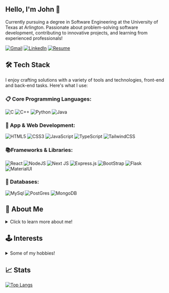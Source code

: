 ## Hello, I'm John 👋

Currently pursuing a degree in Software Engineering at the University of Texas at Arlington. Passionate about problem-solving software development, contributing to innovative projects, and learning from experienced professionals!

[![Gmail](https://img.shields.io/badge/Gmail-D14836?style=for-the-badge&logo=gmail&logoColor=white=mailto:aabdalla12@gmail.com)](mailto:johnmounce20@gmail.com)
[![LinkedIn](https://img.shields.io/badge/linkedin-%230077B5.svg?style=for-the-badge&logo=linkedin&logoColor=white)](https://www.linkedin.com/in/j-mounce/)
[![Resume](https://img.shields.io/badge/Resume-gray?style=for-the-badge&logo=adobeacrobatreader&logoColor=EC1C24)](JOHN_MOUNCE_RESUME_MR.pdf)
<!--![![Website](https://img.shields.io/badge/website-000000?style=for-the-badge&logo=About.me&logoColor=white)](https://johnmmounce.me/)-->

## 🛠 Tech Stack

I enjoy crafting solutions with a variety of tools and technologies, front-end and back-end tasks. Here's what I use:


### 📋 Core Programming Languages:

![C](https://img.shields.io/badge/c-%2300599C.svg?style=for-the-badge&logo=c&logoColor=white)
![C++](https://img.shields.io/badge/c++-%2300599C.svg?style=for-the-badge&logo=c%2B%2B&logoColor=white)
![Python](https://img.shields.io/badge/python-3670A0?style=for-the-badge&logo=python&logoColor=ffdd54)
![Java](https://img.shields.io/badge/Java-ED8B00?style=for-the-badge&logo=java&logoColor=white)

<!--![C#](https://img.shields.io/badge/c%23-%23239120.svg?style=for-the-badge&logo=c-sharp&logoColor=white) -->
<!--[C++](https://img.shields.io/badge/C%2B%2B-00599C?style=for-the-badge&logo=c%2B%2B&logoColor=white) -->
<!--![PHP](https://img.shields.io/badge/PHP-777BB4?style=for-the-badge&logo=php&logoColor=white)
<!-- ![Dart](https://img.shields.io/badge/dart-%230175C2.svg?style=for-the-badge&logo=dart&logoColor=white) -->
<!-- ![Latex](https://img.shields.io/badge/LaTeX-47A141?style=for-the-badge&logo=LaTeX&logoColor=white) -->
<!-- ![LaTeX](https://img.shields.io/badge/latex-%23008080.svg?style=for-the-badge&logo=latex&logoColor=white) -->
<!-- ![Lua](https://img.shields.io/badge/lua-%232C2D72.svg?style=for-the-badge&logo=lua&logoColor=white)  -->

### 🎨  App & Web Development: 

![HTML5](https://img.shields.io/badge/html5-%23E34F26.svg?style=for-the-badge&logo=html5&logoColor=white)
![CSS3](https://img.shields.io/badge/css3-%231572B6.svg?style=for-the-badge&logo=css3&logoColor=white)
![JavaScript](https://img.shields.io/badge/javascript-%23323330.svg?style=for-the-badge&logo=javascript&logoColor=%23F7DF1E) <!-- ![JavaScript](https://img.shields.io/badge/JavaScript-F7DF1E?style=for-the-badge&logo=javascript&logoColor=black) -->
![TypeScript](https://img.shields.io/badge/TypeScript-007ACC?style=for-the-badge&logo=typescript&logoColor=white)
![TailwindCSS](https://img.shields.io/badge/tailwindcss-%2338B2AC.svg?style=for-the-badge&logo=tailwind-css&logoColor=white)

### 📚Frameworks & Libraries: 

![React](https://img.shields.io/badge/React-20232A?style=for-the-badge&logo=react&logoColor=61DAFB)
![NodeJS](https://img.shields.io/badge/node.js-6DA55F?style=for-the-badge&logo=node.js&logoColor=white)
![Next JS](https://img.shields.io/badge/Next-black?style=for-the-badge&logo=next.js&logoColor=white)
![Express.js](https://img.shields.io/badge/express.js-%23404d59.svg?style=for-the-badge&logo=express&logoColor=%2361DAFB)
![BootStrap](https://img.shields.io/badge/Bootstrap-563D7C?style=for-the-badge&logo=bootstrap&logoColor=white)
![Flask](https://img.shields.io/badge/flask-%23000.svg?style=for-the-badge&logo=flask&logoColor=white)
![MaterialUI](https://img.shields.io/badge/Material--UI-0081CB?style=for-the-badge&logo=material-ui&logoColor=white)

### 💾 Databases:

![MySql](https://img.shields.io/badge/MySQL-00000F?style=for-the-badge&logo=mysql&logoColor=white)
![PostGres](https://img.shields.io/badge/PostgreSQL-316192?style=for-the-badge&logo=postgresql&logoColor=white)
![MongoDB](https://img.shields.io/badge/MongoDB-4EA94B?style=for-the-badge&logo=mongodb&logoColor=white)
<!--[Oracle](https://img.shields.io/badge/Oracle-F80000?style=for-the-badge&logo=Oracle&logoColor=white)-->


## 📝 About Me

<details> 
    <summary>Click to learn more about me!</summary>
    <br>
    I am currently a senior studying Software Engineering at the University of Texas at Arlington. I am passionate about problem-solving software development, contributing to innovative projects, and learning from experienced professionals. I have a great interest in numerous software fields such as AI, full-stack development, and cyber security. In my free time, I enjoy spending time outside, reading, thrifting, and hanging out with friends.
 <br>
    

</details>

<h2>🕹️ Interests</h2>
<details><summary>Some of my hobbies!</summary>
<ul> 
  <li>🎮 Video Games</li>
  <li>🎧 Music</li>
  <li>📖 Reading</li>
  <li>🏕️ Camping</li>
  <li>🥾 Hiking</li>
</details>


## 📈 Stats
<!-- ![My GitHub stats](https://github-readme-stats.vercel.app/api?username=abdularif0705&hide_title=true&hide_border=true&show_icons=true&include_all_commits=true&count_private=true&line_height=21&theme=calm) -->
 
[![Top Langs](https://github-readme-stats.vercel.app/api/top-langs/?username=johnmmounce&layout=compact&theme=dark&hide_border=true)](https://github.com/johnmmounce/)
<!-- Check out all the themes you guys can use on ur profile with this link -> https://github.com/anuraghazra/github-readme-stats/blob/master/themes/README.md -->
